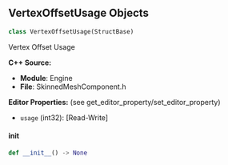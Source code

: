 ## VertexOffsetUsage Objects

```python
class VertexOffsetUsage(StructBase)
```

Vertex Offset Usage

**C++ Source:**

- **Module**: Engine
- **File**: SkinnedMeshComponent.h

**Editor Properties:** (see get_editor_property/set_editor_property)

- ``usage`` (int32):  [Read-Write]

<a id="unreal.VertexOffsetUsage.__init__"></a>

#### __init__

```python
def __init__() -> None
```

<a id="unreal.SoftWorldReference"></a>